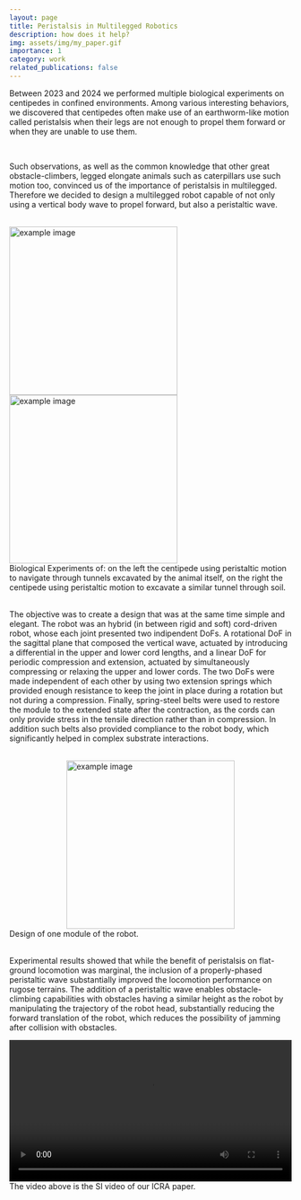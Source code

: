 ```yaml
---
layout: page
title: Peristalsis in Multilegged Robotics
description: how does it help?
img: assets/img/my_paper.gif
importance: 1
category: work
related_publications: false
---
```


Between 2023 and 2024 we performed multiple biological experiments on centipedes in confined environments. Among various interesting behaviors, we discovered that centipedes often make use of an earthworm-like motion called peristalsis when their legs are not enough to propel them forward or when they are unable to use them.

<br>

Such observations, as well as the common knowledge that other great obstacle-climbers, legged elongate animals such as caterpillars use such motion too, convinced us of the importance of peristalsis in multilegged. Therefore we decided to design a multilegged robot capable of not only using a vertical body wave to propel forward, but also a peristaltic wave.

<br>

<div class="row justify-content-sm-center">
    <div class="col-sm-6 d-flex align-items-stretch mt-3 mt-md-0">
        <img src="{{ '/assets/img/final_soil.gif' | relative_url }}" alt="example image" class="img-fluid rounded w-100" style="object-fit: contain; height: 300px;">
    </div>
    <div class="col-sm-6 d-flex align-items-stretch mt-3 mt-md-0">
        <img src="{{ '/assets/img/final_burrow.gif' | relative_url }}" alt="example image" class="img-fluid rounded w-100" style="object-fit: contain; height: 300px;">
    </div>
</div>


<div class="caption">
    Biological Experiments of: on the left the centipede using peristaltic motion to navigate through tunnels excavated by the animal itself, on the right the centipede using peristaltic motion to excavate a similar tunnel through soil.
</div>

<br>

The objective was to create a design that was at the same time simple and elegant.
The robot was an hybrid (in between rigid and soft) cord-driven robot, whose each joint presented two indipendent DoFs. A rotational DoF in the sagittal plane that composed the vertical wave, actuated by introducing a differential in the upper and lower cord lengths, and a linear DoF for periodic compression and extension, actuated by simultaneously compressing or relaxing the upper and lower cords. The two DoFs were made independent of each other by using two extension springs which provided enough resistance to keep the joint in place during a rotation but not during a compression. Finally, spring-steel belts were used to restore the module to the extended state after the contraction, as the cords can only provide stress in the tensile direction rather than in compression. In addition such belts also provided compliance to the robot body, which significantly helped in complex substrate interactions.

<br>

<div class="row justify-content-center text-center">
    <div class="col-sm-6 d-flex justify-content-center align-items-center mt-3 mt-md-0">
        <img src="{{ '/assets/img/max_icra.png' | relative_url }}"
             alt="example image"
             class="img-fluid rounded"
             style="object-fit: contain; height: 300px; display: block; margin: auto;">
    </div>
</div>
<div class="caption">
    Design of one module of the robot.
</div>

<br>

Experimental results showed that while the benefit of peristalsis on flat-ground locomotion was marginal, the inclusion of a properly-phased peristaltic wave substantially improved the locomotion performance on rugose terrains. The addition of a peristaltic wave enables obstacle-climbing capabilities with obstacles having a similar height as the robot by manipulating the trajectory of the robot head, substantially reducing the forward translation of the robot, which reduces the possibility of jamming after collision with obstacles.

<div class="row">
    <div class="col-sm mt-3 mt-md-0">
    <video width="100%" controls>
        <source src="https://dl.dropboxusercontent.com/scl/fi/l4j9vu2v66qv6efhhydkq/ICRA25_4530_VI_i-2.mp4?rlkey=mklg6nmhdhhzkykqmn188dz27&st=qr65bhlq&dl=1" type="video/mp4">
        Your browser does not support the video tag.
    </video>
</div>

</div>

<div class="caption">
    The video above is the SI video of our ICRA paper.
</div>


